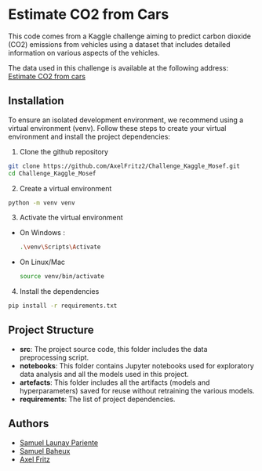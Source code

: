 # Estimate CO2 from Cars


This code comes from a Kaggle challenge aiming to predict carbon dioxide (CO2) emissions from vehicles using a dataset that includes detailed information on various aspects of the vehicles.

The data used in this challenge is available at the following address:
[Estimate CO2 from cars](https://www.kaggle.com/competitions/estimate-co2-emissions-from-cars)
## Installation

To ensure an isolated development environment, we recommend using a virtual environment (venv). Follow these steps to create your virtual environment and install the project dependencies:

1. Clone the github repository
```bash
git clone https://github.com/AxelFritz2/Challenge_Kaggle_Mosef.git
cd Challenge_Kaggle_Mosef
```
2. Create a virtual environment
```bash
python -m venv venv
```

3. Activate the virtual environment

- On Windows : 
    ```bash
  .\venv\Scripts\Activate
    ```
- On Linux/Mac
    ```bash
  source venv/bin/activate
    ```

4. Install the dependencies

```bash
pip install -r requirements.txt
```

## Project Structure
- **src**: The project source code, this folder includes the data preprocessing script.
- **notebooks**: This folder contains Jupyter notebooks used for exploratory data analysis and all the models used in this project.
- **artefacts**: This folder includes all the artifacts (models and hyperparameters) saved for reuse without retraining the various models.
- **requirements**: The list of project dependencies.


## Authors

- [Samuel Launay Pariente](https://github.com/samuel-LP)
- [Samuel Baheux](https://github.com/SamuelBaheux)
- [Axel Fritz](https://github.com/AxelFritz1)
